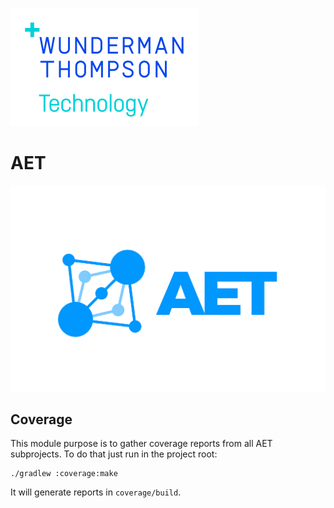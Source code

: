 ![Wunderman Thompson Technology logo](../documentation/src/main/resources/wtt-logo.png)

# AET
<p align="center">
  <img src="https://github.com/Cognifide/aet/blob/master/misc/img/aet-logo-blue.png?raw=true"
         alt="AET Logo"/>
</p>

## Coverage
This module purpose is to gather coverage reports from all AET subprojects. To do that just run in the project root:
  ```
  ./gradlew :coverage:make
  ```

It will generate reports in `coverage/build`.
